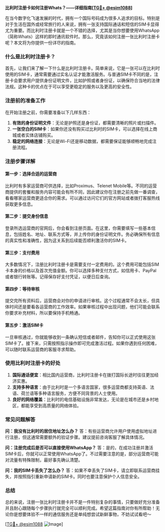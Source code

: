**比利时注册卡如何注册Whats？——详细指南[[TG💪+ @esim1088](https://t.me/s/esim1088)]**

在当今数字化飞速发展的时代，拥有一个国际号码成为很多人追求的目标。特别是对于生活在国外或经常旅行的人来说，拥有一张支持国际通话和短信的SIM卡显得尤为重要。而比利时注册卡就是一个不错的选择，尤其是当你想要使用WhatsApp（简称Whats）这样的即时通讯软件时。那么，究竟该如何注册一张比利时注册卡呢？本文将为你提供一份详尽的指南。

### 什么是比利时注册卡？

首先，让我们来了解一下什么是比利时注册卡。简单来说，它是一张可以在比利时使用的SIM卡，通常需要通过实名认证才能激活服务。与普通SIM卡不同的是，注册卡会要求用户提供身份证明文件，比如护照或者身份证，以确保符合当地的法律法规。这种卡的优点在于可以享受更稳定的服务以及更高的安全性。

### 注册前的准备工作

在开始注册之前，你需要准备以下几样东西：

1. **有效的身份证明文件**：无论是护照还是身份证，都需要清晰的照片或扫描件。
2. **一张空白的SIM卡**：如果你还没有购买过比利时的SIM卡，可以选择在线上商城或者实体店铺购买。
3. **稳定的网络连接**：无论是Wi-Fi还是移动数据，都需要保证能够顺畅地完成注册流程。

### 注册步骤详解

#### 第一步：选择合适的运营商

比利时有多家运营商可供选择，比如Proximus、Telenet Mobile等。不同的运营商提供的套餐和服务内容可能会有所不同，因此建议你在注册之前先做一番调查，看看哪家运营商更适合你的需求。可以通过访问它们的官方网站或者拨打客服热线获取更多信息。

#### 第二步：提交身份信息

登录所选运营商的官网后，你会看到注册页面。在这里，你需要填写一些基本信息，包括姓名、地址、联系方式等，并上传你的身份证明文件。务必确保所有信息的真实性和准确性，因为这关系到后续能否顺利激活你的SIM卡。

#### 第三步：支付费用

大多数情况下，注册比利时注册卡是需要支付一定费用的。这个费用可能包括SIM卡本身的价格以及首次充值金额。你可以选择多种支付方式，如信用卡、PayPal或者银行转账等。记得保存好支付凭证，以便日后查询。

#### 第四步：等待审核

提交完所有资料后，运营商会对你的申请进行审核。这个过程通常不会太长，但具体时间还是要看各运营商的工作效率。如果审核过程中出现问题，他们可能会联系你要求补充材料，所以要保持手机畅通。

#### 第五步：激活SIM卡

一旦审核通过，你就能够收到一条确认短信或者邮件，告知你可以正式使用这张SIM卡了。接下来，只需按照指示操作即可完成激活过程。如果你遇到任何困难，可以随时联系运营商的客服寻求帮助。

### 使用比利时注册卡的好处

1. **国际通话便宜**：相比国内运营商，比利时注册卡在拨打国际长途时往往更加经济实惠。
2. **支持多种语言**：由于比利时是一个多语言国家，很多运营商都支持英语、法语、荷兰语等多种语言服务，方便不同背景的人士使用。
3. **良好的网络覆盖**：比利时的电信基础设施非常发达，无论是在城市还是乡村地区，都能享受到高质量的网络体验。

### 常见问题解答

**问：我没有比利时的居住地址怎么办？**
答：有些运营商允许用户使用虚拟地址进行注册，但这通常需要额外的验证步骤。建议提前咨询客服了解具体情况。

**问：注册完成后是否可以直接使用WhatsApp？**
答：是的，在成功注册并激活SIM卡后，你就可以正常使用WhatsApp了。不过需要注意的是，部分运营商可能对流量有特殊限制，最好事先确认清楚。

**问：我的SIM卡丢失了怎么办？**
答：如果不幸丢失了SIM卡，请立即联系运营商挂失，并按照指引重新申请新的SIM卡。同时也要注意保护个人信息安全。

### 总结

总的来说，注册一张比利时注册卡并不是一件特别复杂的事情，只要做好充分准备并且耐心跟随每个步骤执行就完全可以顺利完成。希望这篇指南对你有所帮助！无论你是想要体验不一样的通信服务还是单纯想尝试新鲜事物，不妨试试看吧～

[[TG💪+ @esim1088](https://t.me/s/esim1088) ![Image](https://i.postimg.cc/4NQfJmqS/Snipaste-2025-05-13-00-14-12.png)]